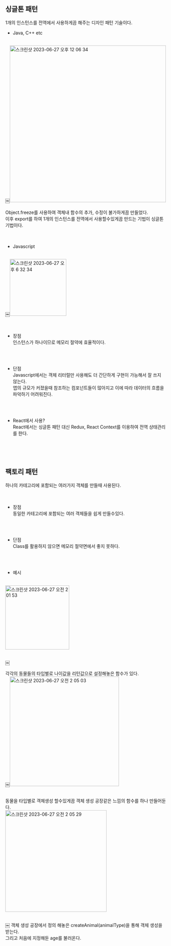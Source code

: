 ## 싱글톤 패턴<br/>
1개의 인스턴스를 전역에서 사용하게끔 해주는 디자인 패턴 기술이다.<br/>

- Java, C++ etc<br/>
<br/>
￼<img width="489" alt="스크린샷 2023-06-27 오후 12 06 34" src="https://github.com/kong1034/Frontend-Theory/assets/19910034/475e9689-f303-48f3-8a17-8d9c99ffb877"><br/>
<br/>
Object.freeze를 사용하여 객체내 함수의 추가, 수정이 불가하게끔 만들었다.<br/>
이후 export를 하여 1개의 인스턴스를 전역에서 사용할수있게끔 만드는 기법이 싱글톤 기법이다.<br/>
<br/>
<br/>

- Javascript<br/>
<br/>
￼<img width="177" alt="스크린샷 2023-06-27 오후 6 32 34" src="https://github.com/kong1034/Frontend-Theory/assets/19910034/4962323a-3514-415f-b1cd-161240ca05bf">
<br/>
<br/>
<br/>

- 장점<br/>
인스턴스가 하나이므로 메모리 절약에 효율적이다.<br/>
<br/>
<br/>

- 단점<br/>
Javascript에서는 객체 리터럴만 사용해도 더 간단하게 구현이 가능해서 잘 쓰지 않는다.<br/>
앱의 규모가 커졌을때 참조하는 컴포넌트들이 많아지고 이에 따라 데이터의 흐름을 파악하기 어려워진다.<br/>
<br/>
<br/>

- React에서 사용?<br/>
React에서는 싱글톤 패턴 대신 Redux, React Context를 이용하여 전역 상태관리를 한다.<br/>
<br/>
<br/>
<br/>

## 팩토리 패턴<br/>
하나의 카테고리에 포함되는 여러가지 객체를 만들때 사용된다.<br/>
<br/>
<br/>
- 장점<br/>
동일한 카테고리에 포함되는 여러 객체들을 쉽게 만들수있다.<br/>
<br/>
<br/>

- 단점<br/>
Class를 활용하지 않으면 메모리 절약면에서 좋지 못하다.<br/>
<br/>
<br/>

- 예시<br/>
<br/>
<img width="200" alt="스크린샷 2023-06-27 오전 2 01 53" src="https://github.com/kong1034/Frontend-Theory/assets/19910034/18c472ce-9773-45c1-9caa-5262c765db14"><br/>
<br/>

￼

각각의 동물들의 타입별로 나이값을 리턴값으로 설정해놓은 함수가 있다.<br/>
￼<img width="342" alt="스크린샷 2023-06-27 오전 2 05 03" src="https://github.com/kong1034/Frontend-Theory/assets/19910034/aea68c9c-ccac-4568-9df9-a97159071f52"><br/>
<br/>


동물을 타입별로 객체생성 할수있게끔 객체 생성 공장같은 느낌의 함수를 하나 만들어둔다.<br/>
<img width="317" alt="스크린샷 2023-06-27 오전 2 05 29" src="https://github.com/kong1034/Frontend-Theory/assets/19910034/01b8b07e-acac-4898-b773-54d43f68549a"><br/>
<br/>

￼
객체 생성 공장에서 정의 해놓은 createAnimal(animalType)을 통해 객체 생성을 받는다.<br/>
그리고 처음에 지정해둔 age를 불러온다.<br/>
